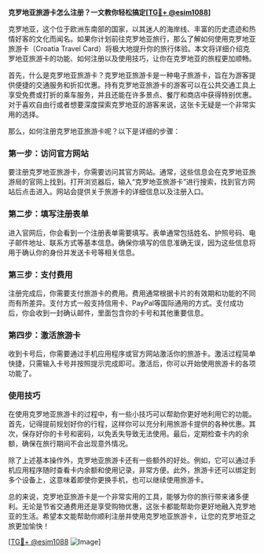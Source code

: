 **克罗地亚旅游卡怎么注册？一文教你轻松搞定[[TG💪+ @esim1088](https://t.me/s/esim1088)]**

克罗地亚，这个位于欧洲东南部的国家，以其迷人的海岸线、丰富的历史遗迹和热情好客的文化而闻名。如果你计划前往克罗地亚旅行，那么了解如何使用克罗地亚旅游卡（Croatia Travel Card）将极大地提升你的旅行体验。本文将详细介绍克罗地亚旅游卡的功能、如何注册以及使用技巧，让你在克罗地亚的旅程更加顺畅。

首先，什么是克罗地亚旅游卡？克罗地亚旅游卡是一种电子旅游卡，旨在为游客提供便捷的交通服务和折扣优惠。持有克罗地亚旅游卡的游客可以在公共交通工具上享受免费或打折的乘车服务，并且还能在许多景点、餐厅和商店中获得特别优惠。对于喜欢自由行或者想要深度探索克罗地亚的游客来说，这张卡无疑是一个非常实用的选择。

那么，如何注册克罗地亚旅游卡呢？以下是详细的步骤：

### 第一步：访问官方网站

要注册克罗地亚旅游卡，你需要访问其官方网站。通常，这些信息会在克罗地亚旅游局的官网上找到。打开浏览器后，输入“克罗地亚旅游卡”进行搜索，找到官方网站后点击进入。网站会提供关于旅游卡的详细信息以及注册入口。

### 第二步：填写注册表单

进入官网后，你会看到一个注册表单需要填写。表单通常包括姓名、护照号码、电子邮件地址、联系方式等基本信息。确保你填写的信息准确无误，因为这些信息将用于确认你的身份并发送卡号等相关信息。

### 第三步：支付费用

注册完成后，你需要支付旅游卡的费用。费用通常根据卡片的有效期和功能的不同而有所差异。支付方式一般支持信用卡、PayPal等国际通用的方式。支付成功后，你会收到一封确认邮件，里面包含你的卡号和其他重要信息。

### 第四步：激活旅游卡

收到卡号后，你需要通过手机应用程序或官方网站激活你的旅游卡。激活过程简单快捷，只需输入卡号并按照提示完成即可。激活后，你可以开始使用旅游卡的各项功能了。

### 使用技巧

在使用克罗地亚旅游卡的过程中，有一些小技巧可以帮助你更好地利用它的功能。首先，记得提前规划好你的行程，这样你可以充分利用旅游卡提供的各种优惠。其次，保存好你的卡号和密码，以免丢失导致无法使用。最后，定期检查卡内的余额，确保在旅行期间不会出现意外情况。

除了上述基本操作外，克罗地亚旅游卡还有一些额外的好处。例如，它可以通过手机应用程序随时查看卡内余额和使用记录，非常方便。此外，旅游卡还可以绑定到多个设备上，这意味着即使你更换手机，也可以继续使用旅游卡。

总的来说，克罗地亚旅游卡是一个非常实用的工具，能够为你的旅行带来诸多便利。无论是节省交通费用还是享受购物优惠，这张卡都能帮助你更好地融入克罗地亚的生活。希望本文能帮助你顺利注册并使用克罗地亚旅游卡，让您的克罗地亚之旅更加愉快！

[[TG💪+ @esim1088](https://t.me/s/esim1088) ![Image](https://i.postimg.cc/4NQfJmqS/Snipaste-2025-05-13-00-14-12.png)]